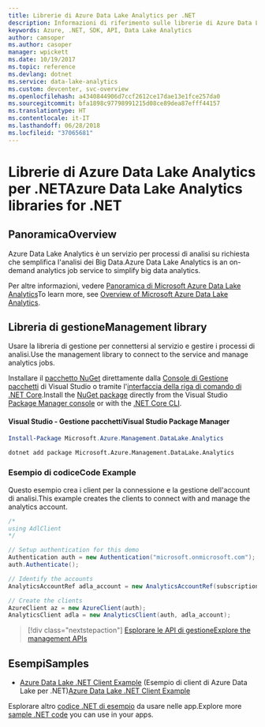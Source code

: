 ```yaml
---
title: Librerie di Azure Data Lake Analytics per .NET
description: Informazioni di riferimento sulle librerie di Azure Data Lake Analytics per .NET
keywords: Azure, .NET, SDK, API, Data Lake Analytics
author: camsoper
ms.author: casoper
manager: wpickett
ms.date: 10/19/2017
ms.topic: reference
ms.devlang: dotnet
ms.service: data-lake-analytics
ms.custom: devcenter, svc-overview
ms.openlocfilehash: a4340844906d7ccf2612ce17dae13e1fce257da0
ms.sourcegitcommit: bfa1898c97798991215d08ce89dea87efff44157
ms.translationtype: HT
ms.contentlocale: it-IT
ms.lasthandoff: 06/28/2018
ms.locfileid: "37065681"
---
```

# <a name="azure-data-lake-analytics-libraries-for-net"></a><span data-ttu-id="6b383-104">Librerie di Azure Data Lake Analytics per .NET</span><span class="sxs-lookup"><span data-stu-id="6b383-104">Azure Data Lake Analytics libraries for .NET</span></span>

## <a name="overview"></a><span data-ttu-id="6b383-105">Panoramica</span><span class="sxs-lookup"><span data-stu-id="6b383-105">Overview</span></span>

<span data-ttu-id="6b383-106">Azure Data Lake Analytics è un servizio per processi di analisi su richiesta che semplifica l'analisi dei Big Data.</span><span class="sxs-lookup"><span data-stu-id="6b383-106">Azure Data Lake Analytics is an on-demand analytics job service to simplify big data analytics.</span></span>

<span data-ttu-id="6b383-107">Per altre informazioni, vedere [Panoramica di Microsoft Azure Data Lake Analytics](/azure/data-lake-analytics/data-lake-analytics-overview)</span><span class="sxs-lookup"><span data-stu-id="6b383-107">To learn more, see [Overview of Microsoft Azure Data Lake Analytics](/azure/data-lake-analytics/data-lake-analytics-overview).</span></span>

## <a name="management-library"></a><span data-ttu-id="6b383-108">Libreria di gestione</span><span class="sxs-lookup"><span data-stu-id="6b383-108">Management library</span></span>

<span data-ttu-id="6b383-109">Usare la libreria di gestione per connettersi al servizio e gestire i processi di analisi.</span><span class="sxs-lookup"><span data-stu-id="6b383-109">Use the management library to connect to the service and manage analytics jobs.</span></span>

<span data-ttu-id="6b383-110">Installare il [pacchetto NuGet](https://www.nuget.org/packages/Microsoft.Azure.Management.DataLake.Analytics) direttamente dalla [Console di Gestione pacchetti][PackageManager] di Visual Studio o tramite l'[interfaccia della riga di comando di .NET Core][DotNetCLI].</span><span class="sxs-lookup"><span data-stu-id="6b383-110">Install the [NuGet package](https://www.nuget.org/packages/Microsoft.Azure.Management.DataLake.Analytics) directly from the Visual Studio [Package Manager console][PackageManager] or with the [.NET Core CLI][DotNetCLI].</span></span>

#### <a name="visual-studio-package-manager"></a><span data-ttu-id="6b383-111">Visual Studio - Gestione pacchetti</span><span class="sxs-lookup"><span data-stu-id="6b383-111">Visual Studio Package Manager</span></span>

```powershell
Install-Package Microsoft.Azure.Management.DataLake.Analytics
```

```bash
dotnet add package Microsoft.Azure.Management.DataLake.Analytics
```

### <a name="code-example"></a><span data-ttu-id="6b383-112">Esempio di codice</span><span class="sxs-lookup"><span data-stu-id="6b383-112">Code Example</span></span>

<span data-ttu-id="6b383-113">Questo esempio crea i client per la connessione e la gestione dell'account di analisi.</span><span class="sxs-lookup"><span data-stu-id="6b383-113">This example creates the clients to connect with and manage the analytics account.</span></span>

```csharp
/*
using AdlClient 
*/

// Setup authentication for this demo
Authentication auth = new Authentication("microsoft.onmicrosoft.com"); // change this to YOUR tenant
auth.Authenticate();

// Identify the accounts
AnalyticsAccountRef adla_account = new AnalyticsAccountRef(subscriptionId, resourceGroup, userName);

// Create the clients
AzureClient az = new AzureClient(auth);
AnalyticsClient adla = new AnalyticsClient(auth, adla_account);
```

> [!div class="nextstepaction"]
> [<span data-ttu-id="6b383-114">Esplorare le API di gestione</span><span class="sxs-lookup"><span data-stu-id="6b383-114">Explore the management APIs</span></span>](/dotnet/api/overview/azure/datalakeanalytics/management)

## <a name="samples"></a><span data-ttu-id="6b383-115">Esempi</span><span class="sxs-lookup"><span data-stu-id="6b383-115">Samples</span></span>
* <span data-ttu-id="6b383-116">[Azure Data Lake .NET Client Example](https://azure.microsoft.com/resources/samples/data-lake-dotnet-client/) (Esempio di client di Azure Data Lake per .NET)</span><span class="sxs-lookup"><span data-stu-id="6b383-116">[Azure Data Lake .NET Client Example](https://azure.microsoft.com/resources/samples/data-lake-dotnet-client/)</span></span>

<span data-ttu-id="6b383-117">Esplorare altro [codice .NET di esempio](https://azure.microsoft.com/resources/samples/?platform=dotnet) da usare nelle app.</span><span class="sxs-lookup"><span data-stu-id="6b383-117">Explore more [sample .NET code](https://azure.microsoft.com/resources/samples/?platform=dotnet) you can use in your apps.</span></span>

[PackageManager]: https://docs.microsoft.com/nuget/tools/package-manager-console
[DotNetCLI]: https://docs.microsoft.com/dotnet/core/tools/dotnet-add-package
